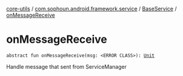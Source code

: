 [core-utils](../../index.md) / [com.sophoun.android.framework.service](../index.md) / [BaseService](index.md) / [onMessageReceive](./on-message-receive.md)

# onMessageReceive

`abstract fun onMessageReceive(msg: <ERROR CLASS>): `[`Unit`](https://kotlinlang.org/api/latest/jvm/stdlib/kotlin/-unit/index.html)

Handle message that sent from ServiceManager

